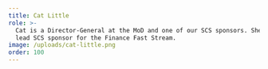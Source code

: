 ```yaml
---
title: Cat Little
role: >-
  Cat is a Director-General at the MoD and one of our SCS sponsors. She is also
  lead SCS sponsor for the Finance Fast Stream.
image: /uploads/cat-little.png
order: 100
---
```



